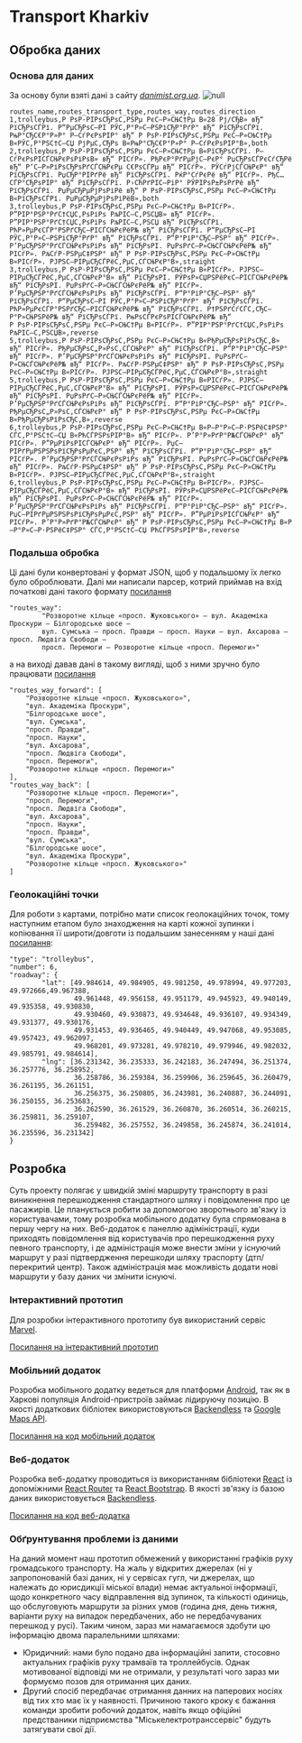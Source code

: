 # Transport Kharkiv

## Обробка даних
### Основа для даних
За основу були взяті дані з сайту *[danimist.org.ua](https://data.danimist.org.ua/dataset/eec9e685-74b4-4efc-892a-1b39ef6ec045/resource/e1f37ff6-606f-4f0f-a4d6-67278957e38a/download/routestrolleybustramkharkiv.csv)*.
![null](https://pp.vk.me/c626531/v626531422/43cea/asOsKCCrcpA.jpg)
```
routes_name,routes_transport_type,routes_way,routes_direction
1,trolleybus,Р РѕР·РІРѕСЂРѕС‚РЅРµ РєС–Р»СЊС†Рµ В«28 Рј/СЂВ» вЂ“ РїСЂРѕСЃРї. Р“РµСЂРѕС—РІ РЎС‚Р°Р»С–РЅРіСЂР°РґР° вЂ“ РїСЂРѕСЃРї. РњР°СЂС€Р°Р»Р° Р–СѓРєРѕРІР° вЂ“ Р РѕР·РІРѕСЂРѕС‚РЅРµ РєС–Р»СЊС†Рµ В«РЎС‚Р°РЅС†С–СЏ РјРµС‚СЂРѕ В«РњР°СЂС€Р°Р»Р° Р–СѓРєРѕРІР°В»,both
2,trolleybus,Р РѕР·РІРѕСЂРѕС‚РЅРµ РєС–Р»СЊС†Рµ В«РїСЂРѕСЃРї. Р–СѓРєРѕРІСЃСЊРєРѕРіРѕВ» вЂ“ РІСѓР». РђРєР°РґРµРјС–РєР° РџСЂРѕСЃРєСѓСЂРё вЂ“ Р‘С–Р»РіРѕСЂРѕРґСЃСЊРєРµ С€РѕСЃРµ вЂ“ РІСѓР». РЎСѓРјСЃСЊРєР° вЂ“ РїСЂРѕСЃРї. РџСЂР°РІРґРё вЂ“ РїСЂРѕСЃРї. РќР°СѓРєРё вЂ“ РІСѓР». РђС…СЃР°СЂРѕРІР° вЂ“ РїСЂРѕСЃРї. Р›СЋРґРІС–РіР° РЎРІРѕР±РѕРґРё вЂ“ РїСЂРѕСЃРї. РџРµСЂРµРјРѕРіРё вЂ“ Р РѕР·РІРѕСЂРѕС‚РЅРµ РєС–Р»СЊС†Рµ В«РїСЂРѕСЃРї. РџРµСЂРµРјРѕРіРёВ»,both
3,trolleybus,Р РѕР·РІРѕСЂРѕС‚РЅРµ РєС–Р»СЊС†Рµ В«РІСѓР». Р”РІР°РЅР°РґС†СЏС‚РѕРіРѕ РљРІС–С‚РЅСЏВ» вЂ“ РІСѓР». Р”РІР°РЅР°РґС†СЏС‚РѕРіРѕ РљРІС–С‚РЅСЏ вЂ“ РїСЂРѕСЃРї. РћР»РµРєСЃР°РЅРґСЂС–РІСЃСЊРєРёР№ вЂ“ РїСЂРѕСЃРї. Р“РµСЂРѕС—РІ РЎС‚Р°Р»С–РЅРіСЂР°РґР° вЂ“ РїСЂРѕСЃРї. Р“Р°РіР°СЂС–РЅР° вЂ“ РІСѓР». Р’РµСЂРЅР°РґСЃСЊРєРѕРіРѕ вЂ“ РїСЂРѕРІ. РџРѕРґС–Р»СЊСЃСЊРєРёР№ вЂ“ РІСѓР». РљСѓР·РЅРµС‡РЅР° вЂ“ Р РѕР·РІРѕСЂРѕС‚РЅРµ РєС–Р»СЊС†Рµ В«РІСѓР». РЈРЅС–РІРµСЂСЃРёС‚РµС‚СЃСЊРєР°В»,straight
3,trolleybus,Р РѕР·РІРѕСЂРѕС‚РЅРµ РєС–Р»СЊС†Рµ В«РІСѓР». РЈРЅС–РІРµСЂСЃРёС‚РµС‚СЃСЊРєР°В» вЂ“ РїСЂРѕРІ. РЎРѕР»СЏРЅРёРєС–РІСЃСЊРєРёР№ вЂ“ РїСЂРѕРІ. РџРѕРґС–Р»СЊСЃСЊРєРёР№ вЂ“ РІСѓР». Р’РµСЂРЅР°РґСЃСЊРєРѕРіРѕ вЂ“ РїСЂРѕСЃРї. Р“Р°РіР°СЂС–РЅР° вЂ“ РїСЂРѕСЃРї. Р“РµСЂРѕС—РІ РЎС‚Р°Р»С–РЅРіСЂР°РґР° вЂ“ РїСЂРѕСЃРї. РћР»РµРєСЃР°РЅРґСЂС–РІСЃСЊРєРёР№ вЂ“ РїСЂРѕСЃРї. Р†РЅРґСѓСЃС‚СЂС–Р°Р»СЊРЅРёР№ вЂ“ РїСЂРѕСЃРї. РњРѕСЃРєРѕРІСЃСЊРєРёР№ вЂ“ Р РѕР·РІРѕСЂРѕС‚РЅРµ РєС–Р»СЊС†Рµ В«РІСѓР». Р”РІР°РЅР°РґС†СЏС‚РѕРіРѕ РљРІС–С‚РЅСЏВ»,reverse
5,trolleybus,Р РѕР·РІРѕСЂРѕС‚РЅРµ РєС–Р»СЊС†Рµ В«РђРµСЂРѕРїРѕСЂС‚В» вЂ“ РІСѓР». РђРµСЂРѕС„Р»РѕС‚СЃСЊРєР° вЂ“ РїСЂРѕСЃРї. Р“Р°РіР°СЂС–РЅР° вЂ“ РІСѓР». Р’РµСЂРЅР°РґСЃСЊРєРѕРіРѕ вЂ“ РїСЂРѕРІ. РџРѕРґС–Р»СЊСЃСЊРєРёР№ вЂ“ РІСѓР». РљСѓР·РЅРµС‡РЅР° вЂ“ Р РѕР·РІРѕСЂРѕС‚РЅРµ РєС–Р»СЊС†Рµ В«РІСѓР». РЈРЅС–РІРµСЂСЃРёС‚РµС‚СЃСЊРєР°В»,straight
5,trolleybus,Р РѕР·РІРѕСЂРѕС‚РЅРµ РєС–Р»СЊС†Рµ В«РІСѓР». РЈРЅС–РІРµСЂСЃРёС‚РµС‚СЃСЊРєР°В» вЂ“ РїСЂРѕРІ. РЎРѕР»СЏРЅРёРєС–РІСЃСЊРєРёР№ вЂ“ РїСЂРѕРІ. РџРѕРґС–Р»СЊСЃСЊРєРёР№ вЂ“ РІСѓР». Р’РµСЂРЅР°РґСЃСЊРєРѕРіРѕ вЂ“ РїСЂРѕСЃРї. Р“Р°РіР°СЂС–РЅР° вЂ“ РІСѓР». РђРµСЂРѕС„Р»РѕС‚СЃСЊРєР° вЂ“ Р РѕР·РІРѕСЂРѕС‚РЅРµ РєС–Р»СЊС†Рµ В«РђРµСЂРѕРїРѕСЂС‚В»,reverse
6,trolleybus,Р РѕР·РІРѕСЂРѕС‚РЅРµ РєС–Р»СЊС†Рµ В«Р—Р°Р»С–Р·РЅРёС‡РЅР° СЃС‚Р°РЅС†С–СЏ В«РћСЃРЅРѕРІР°В» вЂ“ РІСѓР». Р’Р°Р»РґР°Р№СЃСЊРєР° вЂ“ РІСѓР». Р”РµРїРѕРІСЃСЊРєР° вЂ“ РІСѓР». РџС–РІРґРµРЅРЅРѕРїСЂРѕРµРєС‚РЅР° вЂ“ РїСЂРѕСЃРї. Р“Р°РіР°СЂС–РЅР° вЂ“ РІСѓР». Р’РµСЂРЅР°РґСЃСЊРєРѕРіРѕ вЂ“ РїСЂРѕРІ. РџРѕРґС–Р»СЊСЃСЊРєРёР№ вЂ“ РІСѓР». РљСѓР·РЅРµС‡РЅР° вЂ“ Р РѕР·РІРѕСЂРѕС‚РЅРµ РєС–Р»СЊС†Рµ В«РІСѓР». РЈРЅС–РІРµСЂСЃРёС‚РµС‚СЃСЊРєР°В»,straight
6,trolleybus,Р РѕР·РІРѕСЂРѕС‚РЅРµ РєС–Р»СЊС†Рµ В«РІСѓР». РЈРЅС–РІРµСЂСЃРёС‚РµС‚СЃСЊРєР°В» вЂ“ РїСЂРѕРІ. РЎРѕР»СЏРЅРёРєС–РІСЃСЊРєРёР№ вЂ“ РїСЂРѕРІ. РџРѕРґС–Р»СЊСЃСЊРєРёР№ вЂ“ РІСѓР». Р’РµСЂРЅР°РґСЃСЊРєРѕРіРѕ вЂ“ РїСЂРѕСЃРї. Р“Р°РіР°СЂС–РЅР° вЂ“ РІСѓР». РџС–РІРґРµРЅРЅРѕРїСЂРѕРµРєС‚РЅР° вЂ“ РІСѓР». Р”РµРїРѕРІСЃСЊРєР° вЂ“ РІСѓР». Р’Р°Р»РґР°Р№СЃСЊРєР° вЂ“ Р РѕР·РІРѕСЂРѕС‚РЅРµ РєС–Р»СЊС†Рµ В«Р—Р°Р»С–Р·РЅРёС‡РЅР° СЃС‚Р°РЅС†С–СЏ РћСЃРЅРѕРІР°В»,reverse

```
### Подальша обробка
Ці дані були конвертовані у формат JSON, щоб у подальшому їх легко було оброблювати. Далі ми написали парсер, котрий приймав на вхід початкові дані такого формату [посилання](https://github.com/sbiliaiev/transport-kharkiv/blob/master/data/danimist.json)
```
"routes_way": 
        "Розворотне кільце «просп. Жуковського» – вул. Академіка Проскури – Білгородське шосе – 
        вул. Сумська – просп. Правди – просп. Науки – вул. Ахсарова – просп. Людвіга Свободи – 
        просп. Перемоги – Розворотне кільце «просп. Перемоги»"
```
а на виході давав дані в такому вигляді, щоб з ними зручно було працювати [посилання](https://github.com/sbiliaiev/transport-kharkiv/blob/master/data/danimist_converted_2_arrays.json)
```
"routes_way_forward": [
    "Розворотне кільце «просп. Жуковського»",
    "вул. Академіка Проскури",
    "Білгородське шосе",
    "вул. Сумська",
    "просп. Правди",
    "просп. Науки",
    "вул. Ахсарова",
    "просп. Людвіга Свободи",
    "просп. Перемоги",
    "Розворотне кільце «просп. Перемоги»"
],
"routes_way_back": [
    "Розворотне кільце «просп. Перемоги»",
    "просп. Перемоги",
    "просп. Людвіга Свободи",
    "вул. Ахсарова",
    "просп. Науки",
    "просп. Правди",
    "вул. Сумська",
    "Білгородське шосе",
    "вул. Академіка Проскури",
    "Розворотне кільце «просп. Жуковського»"
]
```
### Геолокаційні точки
Для роботи з картами, потрібно мати список геолокаційних точок, тому наступним етапом було знаходження на карті кожної зупинки і копіювання її широти/довготи із подальшим занесенням у наші дані [посилання](https://github.com/sbiliaiev/transport-kharkiv/blob/master/data/geopoints.json):
```
"type": "trolleybus",
"number": 6,
"roadway": {
        "lat": [49.984614, 49.984905, 49.981250, 49.978994, 49.977203, 49.972666,49.967388,
                49.961448, 49.956158, 49.951179, 49.945923, 49.940149, 49.935358, 49.930830, 
                49.930460, 49.930873, 49.934648, 49.936107, 49.934349, 49.931377, 49.930176, 
                49.931453, 49.936465, 49.940449, 49.947068, 49.953085, 49.957423, 49.962097, 
                49.968201, 49.973281, 49.978210, 49.979946, 49.982032, 49.985791, 49.984614],
        "lng": [36.231342, 36.235333, 36.242183, 36.247494, 36.251374, 36.257776, 36.258952,
                36.258786, 36.259384, 36.259906, 36.259645, 36.260479,  36.261195, 36.261151, 
                36.256375, 36.250805, 36.243981, 36.240887, 36.244091, 36.250155, 36.253683, 
                36.262590, 36.261529, 36.260870, 36.260514, 36.260215, 36.259811, 36.259107, 
                36.259482, 36.257552, 36.249858, 36.245874, 36.241014, 36.235596, 36.231342]
}
```

## Розробка
Суть проекту полягає у швидкій зміні маршруту транспорту в разі виникнення перешкодження стандартного шляху і повідомлення про це пасажирів. Це планується робити за допомогою зворотнього зв'язку із користувачами, тому розробка мобільного додатку була спрямована в першу чергу на них. Веб-додаток є панеллю адіміністрації, куди приходять повідомлення від користувачів про перешкодження руху певного транспорту, і де адміністрація може внести зміни у існуючий маршрут у разі підтвердження перешкоди шляху траспорту (дтп/перекритий центр). Також адміністрація має можливість додати нові маршрути у базу даних чи змінити існуючі.
### Інтерактивний прототип
Для розробки інтерактивного прототипу був використаний сервіс [Marvel](http://marvelapp.com).

[Посилання на інтерактивний прототип](https://marvelapp.com/1g8f37d)

### Мобільний додаток
Розробка мобільного додатку ведеться для платформи [Android](https://www.android.com/), так як в Харкові популяція Android-пристроїв займає лідируючу позицію. В якості додаткових бібліотек використовуються [Backendless](http://backendless.com) та [Google Maps API](https://developers.google.com/maps/).

[Посилання на код мобільний додаток](https://github.com/OxxxyAction/transport_kh_android)

### Веб-додаток
Розробка веб-додатку проводиться із використанням бібліотеки [React](https://facebook.github.io/react/) із допоміжними [React Router](https://github.com/ReactTraining/react-router) та [React Bootstrap](https://github.com/react-bootstrap/react-bootstrap). В якості зв'язку із базою даних використовується [Backendless](http://backendless.com).

[Посилання на код веб-додатка](https://github.com/sbiliaiev/transport-kharkiv)

### Обґрунтування проблеми із даними
На даний момент наш прототип обмежений у використанні графіків руху громадського транспорту. На жаль у відкритих джерелах (ні у запропонованій базі даних, ні у сервісах гугл, чи джерелах, що належать до юрисдикції міської влади) немає актуальної інформації, щодо конкретного часу відправлення від зупинок, та кількості одиниць, що обслуговують маршрути за різних умов (година дня, день тижня, варіанти руху на випадок передбачених, або не передбачуваних перешкод у русі). 
Таким чином, зараз ми намагаємося здобути цю інформацію двома паралельними шляхами:
- Юридичний: нами було подано два інформаційні запити, стосовно актуальних графіків руху трамваїв та троллейбусів.  Однак мотивованої відповіді ми не отримали, у результаті чого зараз ми формуємо позов для отримання цих даних.
- Другий спосіб передбачає отримання данних на паперових носіях від тих хто має їх у наявності. Причиною такого кроку є бажання команди зробити робочий додаток, навіть якщо офіційні предстваники підприємства "Міськелектротранссервіс" будуть затягувати свої дії.
